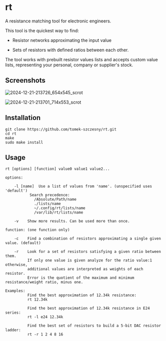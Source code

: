 # rt

A resistance matching tool for electronic engineers.

This tool is the quickest way to find:

- Resistor networks approximating the input value

- Sets of resistors with defined ratios between each other.

The tool works with prebuilt resistor values lists and accepts custom value lists, representing your personal, company or supplier's stock.

## Screenshots

![2024-12-21-213726_654x545_scrot](https://github.com/user-attachments/assets/e8807fe7-acb8-446c-bb08-bf79df493f50)

![2024-12-21-213701_714x553_scrot](https://github.com/user-attachments/assets/1b5e5dc9-3691-4f37-a37a-01424a1c2db5)


## Installation

```
git clone https://github.com/tomek-szczesny/rt.git
cd rt
make
sudo make install
```

## Usage

```
rt [options] [function] value0 value1 value2...

options:

	-l [name]  Use a list of values from 'name'. (unspecified uses 'default')
		   Search precedence:
		     /Absolute/Path/name
		     ./lists/name
		     ~/.config/rt/lists/name
		     /var/lib/rt/lists/name

	-v	  Show more results. Can be used more than once.

function: (one function only)

	-c	  Find a combination of resistors approximating a single given value. (default)

	-r	  Look for a set of resistors satisfying a given ratio between them.
		  If only one value is given analyze for the ratio value:1 otherwise,
		  additional values are interpreted as weights of each resistor.
		  Error is the quotient of the maximum and minimum resistance/weight ratio, minus one.

Examples:
		  Find the best approximation of 12.34k resistance:
		  rt 12.34k

		  Find the best approximation of 12.34k resistance in E24 series:
		  rt -l e24 12.34k

		  Find the best set of resistors to build a 5-bit DAC resistor ladder:
		  rt -r 1 2 4 8 16
```
